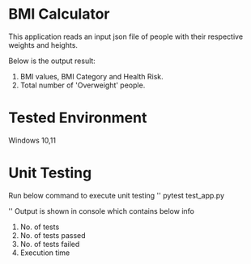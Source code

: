 # BMI Calculator
This application reads an input json file of people with their respective weights and heights.

Below is the output result:
1. BMI values, BMI Category and Health Risk.
2. Total number of 'Overweight' people.

# Tested Environment
Windows 10,11

# Unit Testing

Run below command to execute unit testing
''
pytest test_app.py

''
Output is shown in console which contains below info
1. No. of tests 
2. No. of tests passed
3. No. of tests failed
4. Execution time

